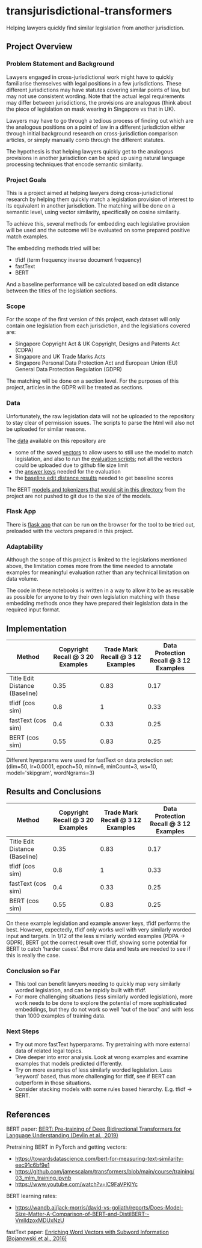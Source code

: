 # transjurisdictional-transformers
Helping lawyers quickly find similar legislation from another jurisdiction.


## Project Overview

### Problem Statement and Background

Lawyers engaged in cross-jurisdictional work might have to quickly familiarise themselves with legal positions in a few jurisdictions. These different jurisdictions may have statutes covering similar points of law, but may not use consistent wording. Note that the actual legal requirements may differ between jurisdictions, the provisions are analogous (think about the piece of legislation on mask wearing in Singapore vs that in UK).

Lawyers may have to go through a tedious process of finding out which are the analogous positions on a point of law in a different jurisdiction either through initial background research on cross-jurisdiction comparison articles, or simply manually comb through the different statutes. 

The hypothesis is that helping lawyers quickly get to the analogous provisions in another jurisdiction can be sped up using natural language processing techniques that encode semantic similarity.

### Project Goals

This is a project aimed at helping lawyers doing cross-jurisdictional research by helping them quickly match a legislation provision of interest to its equivalent in another jurisdiction. The matching will be done on a semantic level, using vector similarity, specifically on cosine similarity.

To achieve this, several methods for embedding each legislative provision will be used and the outcome will be evaluated on some prepared positive match examples. 

The embedding methods tried will be:
- tfidf (term frequency inverse document frequency)
- fastText
- BERT

And a baseline performance will be calculated based on edit distance between the titles of the legislation sections.

### Scope

For the scope of the first version of this project, each dataset will only contain one legislation from each jurisdiction, and the legislations covered are:
- Singapore Copyright Act & UK Copyright, Designs and Patents Act (CDPA)
- Singapore and UK Trade Marks Acts
- Singapore Personal Data Protection Act and European Union (EU) General Data Protection Regulation (GDPR)

The matching will be done on a section level. For the purposes of this project, articles in the GDPR will be treated as sections.

### Data

Unfortunately, the raw legislation data will not be uploaded to the repository to stay clear of permission issues. The scripts to parse the html will also not be uploaded for similar reasons.

The [data](/data) available on this repository are
- some of the saved [vectors](/data/vectors) to allow users to still use the model to match legislation, and also to run the [evaluation scripts](/notebooks/02-evaluation.ipynb); not all the vectors could be uploaded due to github file size limit
- the [answer keys](/data/answer-keys) needed for the evaluation
- the [baseline edit distance results](/data/baselines) needed to get baseline scores

The BERT [models and tokenizers that would sit in this directory](/models) from the project are not pushed to git due to the size of the models.

### Flask App

There is [flask app](https://github.com/nysk92/transjurisdictional-transformers-app/blob/main/README.md) that can be run on the browser for the tool to be tried out, preloaded with the vectors prepared in this project.

### Adaptability

Although the scope of this project is limited to the legislations mentioned above, the limitation comes more from the time needed to annotate examples for meaningful evaluation rather than any technical limitation on data volume.

The code in these notebooks is written in a way to allow it to be as reusable as possible for anyone to try their own legislation matching with these embedding methods once they have prepared their legislation data in the required input format.


## Implementation

| Method                         | Copyright  Recall @ 3 20 Examples | Trade Mark Recall @ 3 12 Examples | Data Protection Recall @ 3 12 Examples |
|--------------------------------|-----------------------------------|-----------------------------------|----------------------------------------|
| Title Edit Distance (Baseline) | 0.35                              | 0.83                              | 0.17                                   |
| tfidf (cos sim)                | 0.8                               | 1                                 | 0.33                                   |
| fastText (cos sim)             | 0.4                               | 0.33                              | 0.25                                   |
| BERT (cos sim)                 | 0.55                              | 0.83                              | 0.25                                   |

Different hyerparams were used for fastText on data protection set: (dim=50, lr=0.0001, epoch=50, minn=6, minCount=3, ws=10, model='skipgram', wordNgrams=3)


## Results and Conclusions

| Method                         | Copyright  Recall @ 3 20 Examples | Trade Mark Recall @ 3 12 Examples | Data Protection Recall @ 3 12 Examples |
|--------------------------------|-----------------------------------|-----------------------------------|----------------------------------------|
| Title Edit Distance (Baseline) | 0.35                              | 0.83                              | 0.17                                   |
| tfidf (cos sim)                | 0.8                               | 1                                 | 0.33                                   |
| fastText (cos sim)             | 0.4                               | 0.33                              | 0.25                                   |
| BERT (cos sim)                 | 0.55                              | 0.83                              | 0.25                                   |


On these example legislation and example answer keys, tfidf performs the best.
However, expectedly, tfidf only works well with very similarly worded input and targets.
In 1/12 of the less similarly worded examples (PDPA -> GDPR), BERT got the correct result over tfidf, showing some potential for BERT to catch ‘harder cases’. But more data and tests are needed to see if this is really the case.



### Conclusion so Far

- This tool can benefit lawyers needing to quickly map very similarly worded legislation, and can be rapidly built with tfidf.
- For more challenging situations (less similarly worded legislation), more work needs to be done to explore the potential of more sophisticated embeddings, but they do not work so well “out of the box” and with less than 1000 examples of training data. 


### Next Steps

- Try out more fastText hyperparams. Try pretraining with more external data of related legal topics.
- Dive deeper into error analysis. Look at wrong examples and examine examples that models predicted differently.
- Try on more examples of less similarly worded legislation. Less ‘keyword’ based, thus more challenging for tfidf, see if BERT can outperform in those situations.
- Consider stacking models with some rules based hierarchy. E.g. tfidf -> BERT.


## References

BERT paper: 
[BERT: Pre-training of Deep Bidirectional Transformers for Language Understanding (Devlin et al., 2019)
](https://arxiv.org/pdf/1810.04805.pdf)

Pretraining BERT in PyTorch and getting vectors:
- https://towardsdatascience.com/bert-for-measuring-text-similarity-eec91c6bf9e1
- https://github.com/jamescalam/transformers/blob/main/course/training/03_mlm_training.ipynb
- https://www.youtube.com/watch?v=IC9FaVPKlYc

BERT learning rates:
- https://wandb.ai/jack-morris/david-vs-goliath/reports/Does-Model-Size-Matter-A-Comparison-of-BERT-and-DistilBERT--VmlldzoxMDUxNzU

fastText paper:
[Enriching Word Vectors with Subword Information (Bojanowski et al., 2016)](https://arxiv.org/pdf/1607.04606v2.pdf)
